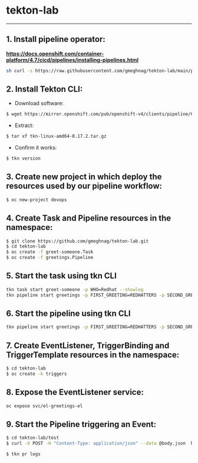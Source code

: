 # tekton-lab
---
## 1. Install pipeline operator:
__https://docs.openshift.com/container-platform/4.7/cicd/pipelines/installing-pipelines.html__

```sh
sh curl -s https://raw.githubusercontent.com/gmeghnag/tekton-lab/main/pipelines-operator/subscription.yaml | oc apply -f -
```

## 2. Install Tekton CLI:

- Download software:

~~~sh
$ wget https://mirror.openshift.com/pub/openshift-v4/clients/pipeline/0.17.2/tkn-linux-amd64-0.17.2.tar.gz
~~~

- Extract:

~~~sh
$ tar xf tkn-linux-amd64-0.17.2.tar.gz
~~~

- Confirm it works:

~~~sh
$ tkn version
~~~

## 3. Create new project in which deploy the resources used by our pipeline workflow:

~~~sh
$ oc new-project devops
~~~

## 4. Create Task and Pipeline resources in the namespace:
~~~sh
$ git clone https://github.com/gmeghnag/tekton-lab.git
$ cd tekton-lab
$ oc create -f greet-someone.Task
$ oc create -f greetings.Pipeline
~~~

## 5. Start the task using tkn CLI

~~~sh
tkn task start greet-someone -p WHO=Redhat --showlog
tkn pipeline start greetings -p FIRST_GREETING=REDHATTERS -p SECOND_GREETING=WORLD --showlog
~~~

## 6. Start the pipeline using tkn CLI

~~~sh
tkn pipeline start greetings -p FIRST_GREETING=REDHATTERS -p SECOND_GREETING=WORLD --showlog
~~~

## 7. Create EventListener, TriggerBinding and TriggerTemplate resources in the namespace:

~~~sh
$ cd tekton-lab
$ oc create -k triggers
~~~

## 8. Expose the EventListener service:

~~~sh
oc expose svc/el-greetings-el
~~~

## 9. Start the Pipeline triggering an Event:

~~~sh
$ cd tekton-lab/test
$ curl -X POST -H "Content-Type: application/json" --data @body.json  http://el-greetings-el-devops.apps.cluster-5c71.5c71.sandbox1496.opentlc.com

$ tkn pr logs
~~~
